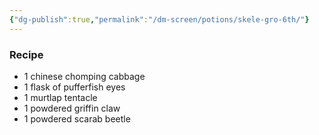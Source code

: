 ```yaml
---
{"dg-publish":true,"permalink":"/dm-screen/potions/skele-gro-6th/"}
---
```


### Recipe
* 1 chinese chomping cabbage
* 1 flask of pufferfish eyes
* 1 murtlap tentacle
* 1 powdered griffin claw
* 1 powdered scarab beetle